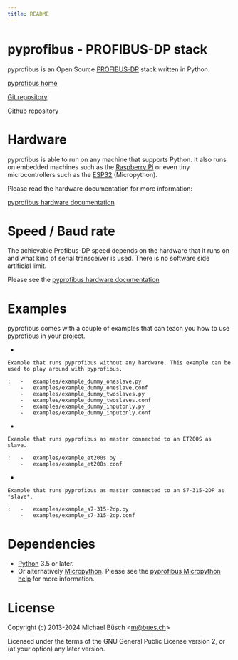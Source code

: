 ```yaml
---
title: README
---
```


# pyprofibus - PROFIBUS-DP stack

pyprofibus is an Open Source
[PROFIBUS-DP](https://en.wikipedia.org/wiki/Profibus) stack written in
Python.

[pyprofibus home](https://bues.ch/a/profibus)

[Git repository](https://bues.ch/cgit/pyprofibus.git)

[Github repository](https://github.com/mbuesch/pyprofibus)

# Hardware

pyprofibus is able to run on any machine that supports Python. It also
runs on embedded machines such as the [Raspberry
Pi](https://en.wikipedia.org/wiki/Raspberry_Pi) or even tiny
microcontrollers such as the
[ESP32](https://en.wikipedia.org/wiki/ESP32) (Micropython).

Please read the hardware documentation for more information:

[pyprofibus hardware documentation](doc/hardware.md)

# Speed / Baud rate

The achievable Profibus-DP speed depends on the hardware that it runs on
and what kind of serial transceiver is used. There is no software side
artificial limit.

Please see the [pyprofibus hardware documentation](doc/hardware.md)

# Examples

pyprofibus comes with a couple of examples that can teach you how to use
pyprofibus in your project.

-   

    Example that runs pyprofibus without any hardware. This example can be used to play around with pyprofibus.

    :   -   examples/example_dummy_oneslave.py
        -   examples/example_dummy_oneslave.conf
        -   examples/example_dummy_twoslaves.py
        -   examples/example_dummy_twoslaves.conf
        -   examples/example_dummy_inputonly.py
        -   examples/example_dummy_inputonly.conf

-   

    Example that runs pyprofibus as master connected to an ET200S as slave.

    :   -   examples/example_et200s.py
        -   examples/example_et200s.conf

-   

    Example that runs pyprofibus as master connected to an S7-315-2DP as *slave*.

    :   -   examples/example_s7-315-2dp.py
        -   examples/example_s7-315-2dp.conf

# Dependencies

-   [Python](https://www.python.org/) 3.5 or later.
-   Or alternatively [Micropython](https://micropython.org/). Please see
    the [pyprofibus Micropython help](micropython/README.md) for more
    information.

# License

Copyright (c) 2013-2024 Michael Büsch \<<m@bues.ch>\>

Licensed under the terms of the GNU General Public License version 2, or
(at your option) any later version.

